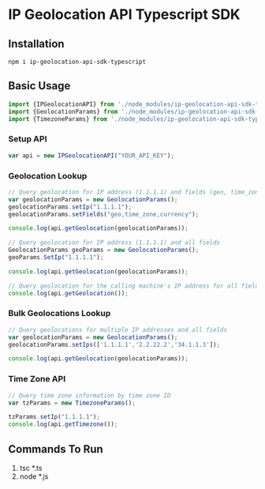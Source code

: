 # IP Geolocation API Typescript SDK

## Installation
```cli
npm i ip-geolocation-api-sdk-typescript
```
    
## Basic Usage
```ts
import {IPGeolocationAPI} from './node_modules/ip-geolocation-api-sdk-typescript/IPGeolocationAPI';
import {GeolocationParams} from './node_modules/ip-geolocation-api-sdk-typescript/IPGeolocationAPI';
import {TimezoneParams} from './node_modules/ip-geolocation-api-sdk-typescript/IPGeolocationAPI';
```
### Setup API
```ts
var api = new IPGeolocationAPI("YOUR_API_KEY");
```

### Geolocation Lookup
```ts
// Query geolocation for IP address (1.1.1.1) and fields (geo, time_zone and currency)
var geolocationParams = new GeolocationParams();
geolocationParams.setIp("1.1.1.1"); 
geolocationParams.setFields("geo,time_zone,currency");

console.log(api.getGeolocation(geolocationParams));

// Query geolocation for IP address (1.1.1.1) and all fields
GeolocationParams geoParams = new GeolocationParams();
geoParams.SetIp("1.1.1.1");

console.log(api.getGeolocation(geolocationParams));

// Query geolocation for the calling machine's IP address for all fields
console.log(api.getGeolocation());
```

### Bulk Geolocations Lookup
```ts
// Query geolocations for multiple IP addresses and all fields
var geolocationParams = new GeolocationParams();
geolocationParams.setIps(['1.1.1.1','2.2.22.2','34.1.1.3']);

console.log(api.getGeolocation(geolocationParams));
```

### Time Zone API
```ts
// Query time zone information by time zone ID
var tzParams = new TimezoneParams();

tzParams.setIp("1.1.1.1");
console.log(api.getTimezone());
```
## Commands To Run
1. tsc *.ts
2. node *.js
